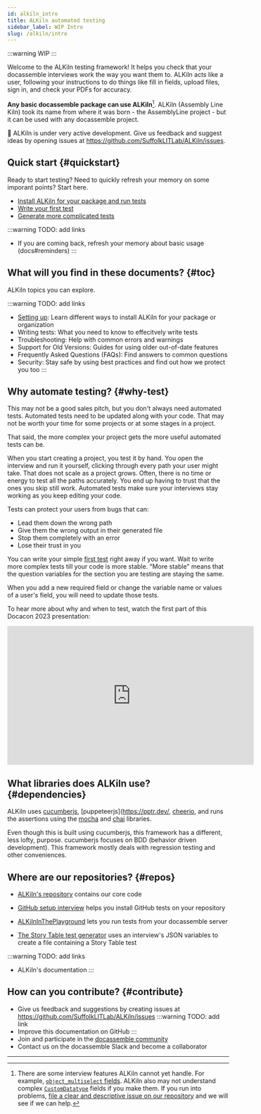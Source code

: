 ```yaml
---
id: alkiln_intro
title: ALKiln automated testing
sidebar_label: WIP Intro
slug: /alkiln/intro
---
```



:::warning
WIP
:::

<!-- Move to /docs
## Refresher

Some quick refreshers for those who need it.

1. You write and edit `.feature` test files in your Sources folder.
1. There are some fields ALKiln cannot yet handle, including `object`-type fields, like `object_multiselect`.
1. By default, each Step or field may only take 30 seconds. You can change that with the "the maximum seconds" Step listed in the Steps.
1. If you're using GitHub, tests are run when anyone commits to GitHub.
1. Tests can download docx files, but humans have to review them to see if they've come out right.
1. You will be able to see pictures and the HTML of pages that errored. In GitHub, you can download them from the zip file in [the Action's artifact section](https://docs.github.com/en/actions/managing-workflow-runs/downloading-workflow-artifacts).
1. ALKiln also creates test reports. In GitHub, you can download them in the same place.
 -->


Welcome to the ALKiln testing framework! It helps you check that your docassemble interviews work the way you want them to. ALKiln acts like a user, following your instructions to do things like fill in fields, upload files, sign in, and check your PDFs for accuracy.

**Any basic docassemble package can use ALKiln**[^1]. ALKiln (Assembly Line Kiln) took its name from where it was born - the AssemblyLine project - but it can be used with any docassemble project.<!-- It does come with features that are especially useful for AssemblyLine users.-->

🚧 ALKiln is under very active development. Give us feedback and suggest ideas by opening issues at https://github.com/SuffolkLITLab/ALKiln/issues.


## Quick start {#quickstart}

Ready to start testing? Need to quickly refresh your memory on some imporant points? Start here.

<!-- Change "install" to "setup"? -->
- [Install ALKiln for your package and run tests](setup#recommended-setup)
- [Write your first test](setup#first-test)
- [Generate more complicated tests](https://plocket.github.io/alkiln_story/) <!-- (docs#generator) -->

:::warning TODO: add links
- If you are coming back, refresh your memory about basic usage (docs#reminders)
:::


## What will you find in these documents? {#toc}

ALKiln topics you can explore.

:::warning TODO: add links
<!-- Change "setup" to "install"? -->
- [Setting up](setup): Learn different ways to install ALKiln for your package or organization <!-- (setup and running tests and first test, maybe advanced pros and cons of setup) -->
- Writing tests: What you need to know to effecitvely write tests
- Troubleshooting: Help with common errors and warnings <!-- (errors, maybe in FAQ?) -->
- Support for Old Versions: Guides for using older out-of-date features
- Frequently Asked Questions (FAQs): Find answers to common questions
- Security: Stay safe by using best practices and find out how we protect you too <!-- if you're going to mess with more complex workflows, read this section about GitHub security for workflows -->
:::


## Why automate testing? {#why-test}

This may not be a good sales pitch, but you don't always need automated tests. Automated tests need to be updated along with your code. That may not be worth your time for some projects or at some stages in a project.

That said, the more complex your project gets the more useful automated tests can be.

When you start creating a project, you test it by hand. You open the interview and run it yourself, clicking through every path your user might take. That does not scale as a project grows. Often, there is no time or energy to test all the paths accurately. You end up having to trust that the ones you skip still work. Automated tests make sure your interviews stay working as you keep editing your code.

<!-- Automated tests make sure you know when you break something. -->

Tests can protect your users from bugs that can:

- Lead them down the wrong path
- Give them the wrong output in their generated file
- Stop them completely with an error
- Lose their trust in you

You can write your simple [first test](setup#first-test) <!-- add link --> right away if you want. Wait to write more complex tests till your code is more stable. "More stable" means that the question variables for the section you are testing are staying the same.

When you add a new required field or change the variable name or values of a user's field, you will need to update those tests.

To hear more about why and when to test, watch the first part of this Docacon 2023 presentation:

<iframe width="560" height="315" src="https://www.youtube-nocookie.com/embed/TcLFA9a1bHs" title="Assembly Line Kiln testing framework at Docacon 2023 - Why test?" frameborder="0" allow="accelerometer; clipboard-write; encrypted-media; gyroscope; picture-in-picture; web-share; fullscreen" allowfullscreen></iframe>

<!-- Other tools that can help with problems managing running interviews: (maybe another section)
- When there's an error, give your users their data so they haven't wasted their time
- Get alerts when your server goes down
- Check that specific interviews are still running
 -->

## What libraries does ALKiln use? {#dependencies}

ALKiln uses [cucumberjs](https://cucumber.io/), [puppeteerjs](https://pptr.dev/, [cheerio](https://cheerio.js.org/), and runs the assertions using the [mocha](https://mochajs.org/) and [chai](https://www.chaijs.com/) libraries.

Even though this is built using cucumberjs, this framework has a different, less lofty, purpose. cucumberjs focuses on BDD (behavior driven development). This framework mostly deals with regression testing and other conveniences.


## Where are our repositories? {#repos}

- [ALKiln's repository](https://github.com/SuffolkLITLab/ALKiln) contains our core code
- [GitHub setup interview](https://github.com/SuffolkLITLab/docassemble-ALKilnSetup) helps you install GitHub tests on your repository
- [ALKilnInThePlayground](https://github.com/SuffolkLITLab/docassemble-ALKilnInThePlayground) lets you run tests from your docassemble server

- [The Story Table test generator](https://github.com/plocket/alkiln_story) uses an interview's JSON variables to create a file containing a Story Table test

:::warning TODO: add links
- ALKiln's documentation
:::


## How can you contribute? {#contribute}

<!-- Keep it simple. Just 2 repos -->
- Give us feedback and suggestions by creating issues at https://github.com/SuffolkLITLab/ALKiln/issues
:::warning TODO: add link
- Improve this documentation on GitHub
:::
- Join and participate in the [docassemble community](https://docassemble.org/docs/support.html#slack)
- Contact us on the docassemble Slack and become a collaborator


<!-- - [Fork](https://docs.github.com/en/pull-requests/collaborating-with-pull-requests/working-with-forks/fork-a-repo#forking-a-repository) [our repositories](#repos), edit them, and make pull requests -->

<!--
If we want people to file different issues for different repos (which I think is too complex):
- ALKiln in general and GitHub-based tests/workflows
- ALKiln in the Playground
- Setup
- Edit ALKiln documentation
 -->

---

[^1]: There are some interview features ALKiln cannot yet handle. For example, [`object_multiselect` fields](https://docassemble.org/docs/fields.html#object_multiselect). ALKiln also may not understand complex [`CustomDatatype`](https://docassemble.org/docs/fields.html#custom%20datatype) fields if you make them. If you run into problems, [file a clear and descriptive issue on our repository](https://github.com/SuffolkLITLab/ALKiln/issues) and we will see if we can help.
